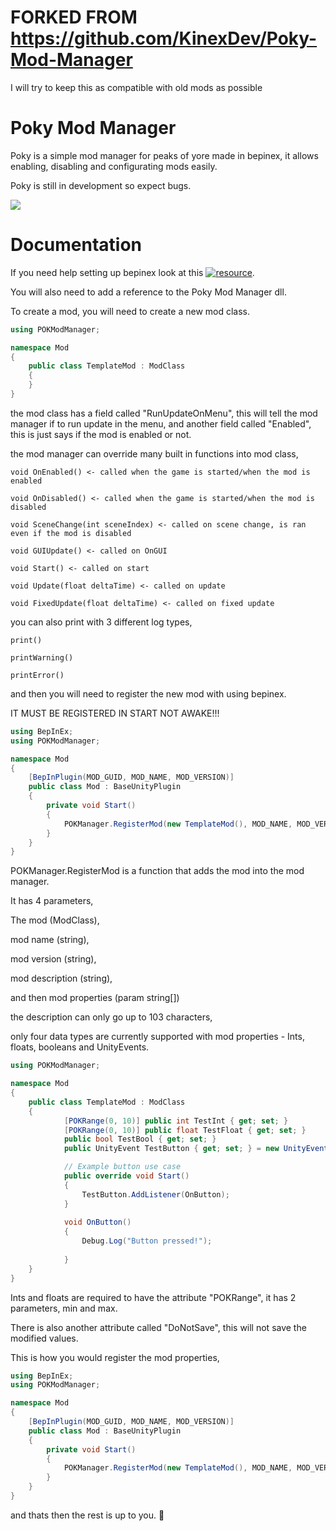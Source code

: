 # FORKED FROM https://github.com/KinexDev/Poky-Mod-Manager

I will try to keep this as compatible with old mods as possible

# Poky Mod Manager
Poky is a simple mod manager for peaks of yore made in bepinex, it allows enabling, disabling and configurating mods easily.

Poky is still in development so expect bugs.

![](https://github.com/KinexDev/Poky-Mod-Manager/blob/main/POKManager.gif)

# Documentation

If you need help setting up bepinex look at this [![resource](resource)](https://docs.bepinex.dev/articles/dev_guide/plugin_tutorial/1_setup.html).

You will also need to add a reference to the Poky Mod Manager dll.

To create a mod, you will need to create a new mod class.

```cs
using POKModManager;

namespace Mod
{
    public class TemplateMod : ModClass
    {
    }
}
```

the mod class has a field called "RunUpdateOnMenu", this will tell the mod manager if to run update in the menu, and another field called "Enabled", this is just says if the mod is enabled or not.

the mod manager can override many built in functions into mod class,

```
void OnEnabled() <- called when the game is started/when the mod is enabled
        
void OnDisabled() <- called when the game is started/when the mod is disabled
        
void SceneChange(int sceneIndex) <- called on scene change, is ran even if the mod is disabled
        
void GUIUpdate() <- called on OnGUI
        
void Start() <- called on start
        
void Update(float deltaTime) <- called on update
        
void FixedUpdate(float deltaTime) <- called on fixed update
```

you can also print with 3 different log types,

```
print()

printWarning()

printError()
```

and then you will need to register the new mod with using bepinex.

IT MUST BE REGISTERED IN START NOT AWAKE!!!

```cs
using BepInEx;
using POKModManager;

namespace Mod
{
    [BepInPlugin(MOD_GUID, MOD_NAME, MOD_VERSION)]
    public class Mod : BaseUnityPlugin
    {
        private void Start()
        {
            POKManager.RegisterMod(new TemplateMod(), MOD_NAME, MOD_VERSION, MOD_DESCRIPTION);
        }
    }
}
```

POKManager.RegisterMod is a function that adds the mod into the mod manager.

It has 4 parameters,

The mod (ModClass),

mod name (string),

mod version (string),

mod description (string), 

and then mod properties (param string[])

the description can only go up to 103 characters,

only four data types are currently supported with mod properties - Ints, floats, booleans and UnityEvents.

```cs
using POKModManager;

namespace Mod
{
    public class TemplateMod : ModClass
    {
            [POKRange(0, 10)] public int TestInt { get; set; }
            [POKRange(0, 10)] public float TestFloat { get; set; }
            public bool TestBool { get; set; }
            public UnityEvent TestButton { get; set; } = new UnityEvent();

            // Example button use case
            public override void Start()
            {
                TestButton.AddListener(OnButton);
            }
            
            void OnButton()
            {
                Debug.Log("Button pressed!");
            
            }
    }
}
```

Ints and floats are required to have the attribute "POKRange", it has 2 parameters, min and max.

There is also another attribute called "DoNotSave", this will not save the modified values.

This is how you would register the mod properties,

```cs
using BepInEx;
using POKModManager;

namespace Mod
{
    [BepInPlugin(MOD_GUID, MOD_NAME, MOD_VERSION)]
    public class Mod : BaseUnityPlugin
    {
        private void Start()
        {
            POKManager.RegisterMod(new TemplateMod(), MOD_NAME, MOD_VERSION, MOD_DESCRIPTION, "TestInt", "TestFloat", "TestBool", "TestButton");
        }
    }
}
```

and thats then the rest is up to you. 👋
